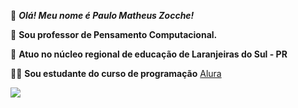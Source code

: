 🏈 _**Olá! Meu nome é Paulo Matheus Zocche!**_

👔 **Sou professor de Pensamento Computacional.** 

🏢 **Atuo no núcleo regional de educação de Laranjeiras do Sul - PR**

👨‍💻 **Sou estudante do curso de programação** [Alura](https://www.alura.com.br/) 

![](https://media1.tenor.com/m/MpTy4knnxe8AAAAd/lebron-james-king-james.gif) 

<!--
**PauloZocche/PauloZocche** is a ✨ _special_ ✨ repository because its `README.md` (this file) appears on your GitHub profile.

Here are some ideas to get you started:

- 🔭 I’m currently working on ...
- 🌱 I’m currently learning ...
- 👯 I’m looking to collaborate on ...
- 🤔 I’m looking for help with ...
- 💬 Ask me about ...
- 📫 How to reach me: ...
- 😄 Pronouns: ...
- ⚡ Fun fact: ...
-->
